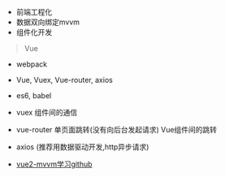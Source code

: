* 前端工程化
* 数据双向绑定mvvm
* 组件化开发

> Vue

* webpack
* Vue, Vuex, Vue-router, axios
* es6, babel

* vuex 组件间的通信

* vue-router 单页面跳转\(没有向后台发起请求\) Vue组件间的跳转

* axios \(推荐用数据驱动开发,http异步请求\)

* [vue2-mvvm学习github](https://github.com/wangfupeng1988/learn-vue2-mvvm)



